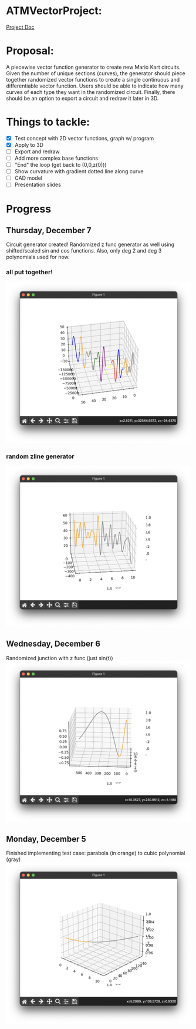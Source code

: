 # ATMVectorProject:
[Project Doc](https://docs.google.com/document/d/1fjGd2PhNvcNCRg_KGf5zmZXxd_bmBvlUH75HdrPXgrI/edit?usp=sharing)
# Proposal:
A piecewise vector function generator to create new Mario Kart circuits. Given the number of unique sections (curves), the generator should piece together randomized vector functions to create a single continuous and differentiable vector function. Users should be able to indicate how many curves of each type they want in the randomized circuit. Finally, there should be an option to export a circuit and redraw it later in 3D.
# Things to tackle:
- [x] Test concept with 2D vector functions, graph w/ program
- [x] Apply to 3D
- [ ] Export and redraw
- [ ] Add more complex base functions
- [ ] "End" the loop (get back to (0,0,z(0)))
- [ ] Show curvature with gradient dotted line along curve 
- [ ] CAD model
- [ ] Presentation slides
# Progress
## Thursday, December 7
Circuit generator created! Randomized z func generator as well using shifted/scaled sin and cos functions. Also, only deg 2 and deg 3 polynomials used for now.
### all put together!
![Circuit generator](https://github.com/alisonsoong/ATMVectorProject/blob/main/GeneratedGraphs/12_7_22/CircuitGeneratorV2.png)
### random zline generator 
![Random z func generator](https://github.com/alisonsoong/ATMVectorProject/blob/main/GeneratedGraphs/12_7_22/RandomZFunc.png)
## Wednesday, December 6
Randomized junction with z func (just sin(t))
![xline, yline, zline](https://github.com/alisonsoong/ATMVectorProject/blob/main/GeneratedGraphs/12_6_22/RandomizedJunction.png)
## Monday, December 5
Finished implementing test case: parabola (in orange) to cubic polynomial (gray)
![Just xline and yline](https://github.com/alisonsoong/ATMVectorProject/blob/main/GeneratedGraphs/12_5_22/FirstJunctionProjection.png)








